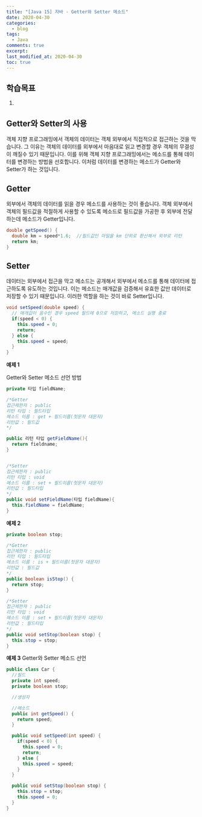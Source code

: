 ```yaml
---
title: "[Java 15] 자바 - Getter와 Setter 메소드"
date: 2020-04-30
categories:
  - blog
tags:
  - Java
comments: true
excerpt: 
last_modified_at: 2020-04-30
toc: true
---
```


## 학습목표

1. 

## Getter와 Setter의 사용
객체 지향 프로그래밍에서 객체의 데이터는 객체 외부에서 직접적으로 접근하는 것을 막습니다. 그 이유는 객체의 데이터를 외부에서 마음대로 읽고 변경할 경우 객체의 무결성이 깨질수 있기 때문입니다. 이를 위해 객체 지향 프로그래밍에서는 메소드를 통해 데이터를 변경하는 방법을 선호합니다. 이처럼 데이터를 변경하는 메소드가 Getter와 Setter가 하는 것입니다.

## Getter
외부에서 객체의 데이터를 읽을 경우 메소드를 사용하는 것이 좋습니다. 객체 외부에서 객체의 필드값을 적절하게 사용할 수 있도록 메소드로 필드값을 가공한 후 외부에 전달하는데 메소드가 Getter입니다.

```java
double getSpeed() {
  double km = speed*1.6;  //필드값인 마일을 km 단위로 환산해서 외부로 리턴
  return km;
}
```

## Setter
데이터는 외부에서 접근을 막고 메소드는 공개해서 외부에서 메소드를 통해 데이터에 접근하도록 유도하는 것입니다. 이는 메소드는 매개값을 검증해서 유효한 값만 데이터로 저장할 수 있기 때문입니다. 이러한 역할을 하는 것이 바로 Setter입니다. 

```java
void setSpeed(double speed) {
  // 매개값이 음수인 경우 speed 필드에 0으로 저장하고, 메소드 실행 종료
  if(speed < 0) {
    this.speed = 0;
    return;
  } else {
    this.speed = speed;
  }
}
```

**예제 1**

Getter와 Setter 메소드 선언 방법

```java
private 타입 fieldName;

/*Getter
접근제한자 : public
리턴 타입 : 필드타입
메소드 이름 : get + 필드이름(첫문자 대문자)
리턴값 : 필드값
*/

public 리턴 타입 getFieldName(){
  return fieldname;
}


/*Setter
접근제한자 : public
리턴 타입 : void
메소드 이름 : set + 필드이름(첫문자 대문자)
리턴값 : 필드타입
*/
public void setFieldName(타입 fieldName){
  this.fieldName = fieldName;
}
```

**예제 2**

```java
private boolean stop;

/*Getter
접근제한자 : public
리턴 타입 : 필드타입
메소드 이름 : is + 필드이름(첫문자 대문자)
리턴값 : 필드값
*/
public boolean isStop() {
  return stop;
}

/*Setter
접근제한자 : public
리턴 타입 : void
메소드 이름 : set + 필드이름(첫문자 대문자)
리턴값 : 필드타입
*/
public void setStop(boolean stop) {
  this.stop = stop;
}
```




**예제 3**
Getter와 Setter 메소드 선언


```java
public class Car {
  //필드
  private int speed;
  private boolean stop;

  //생성자

  //메소드
  public int getSpeed() {
    return speed;
  }

  public void setSpeed(int speed) {
    if(speed < 0) {
      this.speed = 0;
      return;
    } else {
      this.speed = speed;
    }
  }

  public void setStop(boolean stop) {
    this.stop = stop;
    this.speed = 0;
  }
}
```